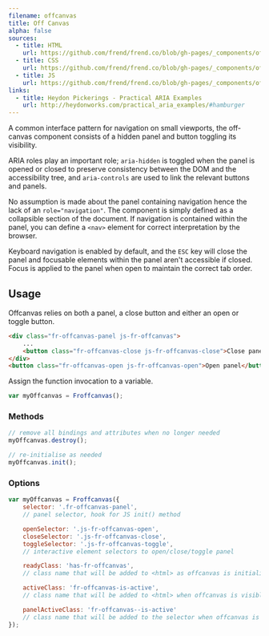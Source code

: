 ```yaml
---
filename: offcanvas
title: Off Canvas
alpha: false
sources:
  - title: HTML
    url: https://github.com/frend/frend.co/blob/gh-pages/_components/offcanvas/offcanvas.html
  - title: CSS
    url: https://github.com/frend/frend.co/blob/gh-pages/_components/offcanvas/offcanvas.css
  - title: JS
    url: https://github.com/frend/frend.co/blob/gh-pages/_components/offcanvas/offcanvas.js
links:
  - title: Heydon Pickerings - Practical ARIA Examples
    url: http://heydonworks.com/practical_aria_examples/#hamburger
---
```


A common interface pattern for navigation on small viewports, the off-canvas component consists of a hidden panel and button toggling its visibility.

ARIA roles play an important role; `aria-hidden` is toggled when the panel is opened or closed to preserve consistency between the DOM and the accessibility tree, and `aria-controls` are used to link the relevant buttons and panels.

No assumption is made about the panel containing navigation hence the lack of an `role="navigation"`. The component is simply defined as a collapsible section of the document. If navigation is contained within the panel, you can define a `<nav>` element for correct interpretation by the browser.

Keyboard navigation is enabled by default, and the `ESC` key will close the panel and focusable elements within the panel aren't accessible if closed. Focus is applied to the panel when open to maintain the correct tab order.


## Usage

Offcanvas relies on both a panel, a close button and either an open or toggle button.

~~~ html
<div class="fr-offcanvas-panel js-fr-offcanvas">
	...
	<button class="fr-offcanvas-close js-fr-offcanvas-close">Close panel</button>
</div>
<button class="fr-offcanvas-open js-fr-offcanvas-open">Open panel</button>
~~~

Assign the function invocation to a variable.

~~~ js
var myOffcanvas = Froffcanvas();
~~~

### Methods

~~~ js
// remove all bindings and attributes when no longer needed
myOffcanvas.destroy();

// re-initialise as needed
myOffcanvas.init();
~~~

### Options

~~~ js
var myOffcanvas = Froffcanvas({
	selector: '.fr-offcanvas-panel',
	// panel selector, hook for JS init() method

	openSelector: '.js-fr-offcanvas-open',
	closeSelector: '.js-fr-offcanvas-close',
	toggleSelector: '.js-fr-offcanvas-toggle',
	// interactive element selectors to open/close/toggle panel

	readyClass: 'has-fr-offcanvas',
	// class name that will be added to <html> as offcanvas is initialised

	activeClass: 'fr-offcanvas-is-active',
	// class name that will be added to <html> when offcanvas is visible

	panelActiveClass: 'fr-offcanvas--is-active'
	// class name that will be added to the selector when offcanvas is visible
});
~~~
